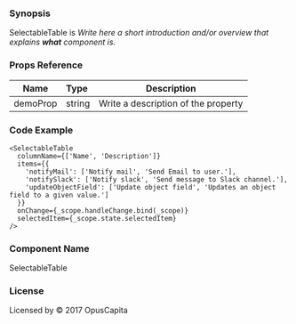 ### Synopsis

SelectableTable is 
*Write here a short introduction and/or overview that explains **what** component is.*

### Props Reference

| Name                           | Type                    | Description                                                 |
| ------------------------------ | :---------------------- | ----------------------------------------------------------- |
| demoProp                       | string                  | Write a description of the property                         |

### Code Example

```
<SelectableTable 
  columnName={['Name', 'Description']}
  items={{
    'notifyMail': ['Notify mail', 'Send Email to user.'],
    'notifySlack': ['Notify slack', 'Send message to Slack channel.'],
    'updateObjectField': ['Update object field', 'Updates an object field to a given value.']
  }}
  onChange={_scope.handleChange.bind(_scope)}
  selectedItem={_scope.state.selectedItem}
/>
```

### Component Name

SelectableTable

### License

Licensed by © 2017 OpusCapita

